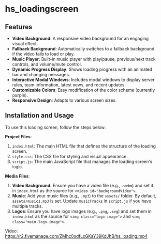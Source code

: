 # hs_loadingscreen

## Features

- **Video Background**: A responsive video background for an engaging visual effect.
- **Fallback Background**: Automatically switches to a fallback background if the video fails to load or play.
- **Music Player**: Built-in music player with play/pause, previous/next track controls, and volume/mute control.
- **Dynamic Progress Display**: Shows loading progress with an animated bar and changing messages.
- **Interactive Modal Windows**: Includes modal windows to display server rules, team information, latest news, and recent updates.
- **Customizable Colors**: Easy modification of the color scheme (currently purple).
- **Responsive Design**: Adapts to various screen sizes.


## Installation and Usage

To use this loading screen, follow the steps below:

**Project Files**:

1. `index.html`: The main HTML file that defines the structure of the loading screen.
2. `style.css`: The CSS file for styling and visual appearance.
3. `script.js`: The main JavaScript file that manages the loading screen's logic.



**Media Files**:

1. **Video Background**: Ensure you have a video file (e.g., `.webm`) and set it in `index.html` as the source for `<video id="backgroundVideo">`.
2. **Music**: Add your music files (e.g., `.mp3`) to the `assets/` folder. By default, `assets/music1.mp3` is set. Update `musicTracks` in `script.js` if you have multiple tracks.
3. **Logos**: Ensure you have logo images (e.g., `.png`, `.svg`) and set them in `index.html` as the source for `<img class="logo-image">` and `<img class="main-logo-image">`.

Video: https://r2.fivemanage.com/ZMhc0odfLxGKaY39KdJhB/hs_loading.mp4
